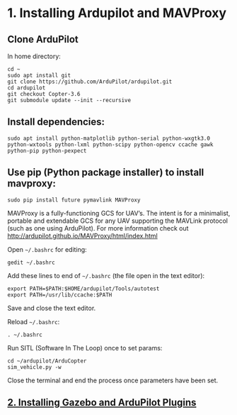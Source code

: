 # 1. Installing Ardupilot and MAVProxy

## Clone ArduPilot

In home directory:
```
cd ~
sudo apt install git
git clone https://github.com/ArduPilot/ardupilot.git
cd ardupilot
git checkout Copter-3.6
git submodule update --init --recursive
```

## Install dependencies:
```
sudo apt install python-matplotlib python-serial python-wxgtk3.0 python-wxtools python-lxml python-scipy python-opencv ccache gawk python-pip python-pexpect
```

## Use pip (Python package installer) to install mavproxy:
```
sudo pip install future pymavlink MAVProxy
```

MAVProxy is a fully-functioning GCS for UAV’s. The intent is for a minimalist, portable and extendable GCS for any UAV supporting the MAVLink protocol (such as one using ArduPilot). For more information check out http://ardupilot.github.io/MAVProxy/html/index.html

Open `~/.bashrc` for editing:
```
gedit ~/.bashrc
```

Add these lines to end of `~/.bashrc` (the file open in the text editor):
```
export PATH=$PATH:$HOME/ardupilot/Tools/autotest
export PATH=/usr/lib/ccache:$PATH
```

Save and close the text editor.

Reload `~/.bashrc`:
```
. ~/.bashrc
```

Run SITL (Software In The Loop) once to set params:
```
cd ~/ardupilot/ArduCopter
sim_vehicle.py -w
```
Close the terminal and end the process once parameters have been set.

## [2. Installing Gazebo and ArduPilot Plugins](2_installing_gazebo_ardupilotplugin.md)
